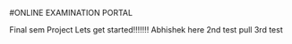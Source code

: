 #ONLINE EXAMINATION PORTAL

Final sem Project
Lets get started!!!!!!!
Abhishek here
2nd test pull
3rd test